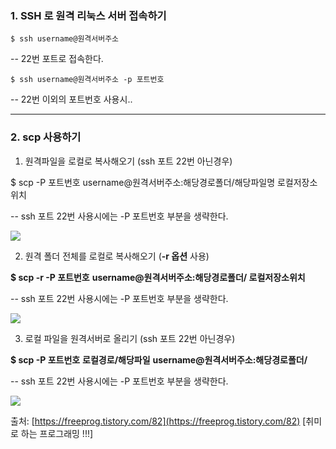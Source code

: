 ### 1. SSH 로 원격 리눅스 서버 접속하기
```
$ ssh username@원격서버주소
```
-- 22번 포트로 접속한다.

```
$ ssh username@원격서버주소 -p 포트번호
```
-- 22번 이외의 포트번호 사용시..

---
### 2. scp 사용하기
1. 원격파일을 로컬로 복사해오기 (ssh 포트 22번 아닌경우)

  

$ scp  -P 포트번호 username@원격서버주소:해당경로폴더/해당파일명 로컬저장소위치

  

-- ssh 포트 22번 사용시에는  -P 포트번호  부분을 생략한다.

  

![](https://t1.daumcdn.net/cfile/tistory/277DDB4954C0995A1F)

  

  

  

2) 원격 폴더 전체를 로컬로 복사해오기 (**-r 옵션** 사용)

  

**$ scp  -r -P 포트번호** **username@원격서버주소:해당경로폴더/ 로컬저장소위치**

  

-- ssh 포트 22번 사용시에는  -P 포트번호  부분을 생략한다.

  

![](https://t1.daumcdn.net/cfile/tistory/215D624654C09E0F1B)

  

  

3) 로컬 파일을 원격서버로 올리기 (ssh 포트 22번 아닌경우)

  

**$ scp -P 포트번호** **로컬경로/해당파일**  **username@원격서버주소:해당경로폴더/**

  

-- ssh 포트 22번 사용시에는  -P 포트번호  부분을 생략한다.

  

![](https://t1.daumcdn.net/cfile/tistory/2202543F54C0A03F36)

  
  
출처: [https://freeprog.tistory.com/82](https://freeprog.tistory.com/82) [취미로 하는 프로그래밍 !!!]
<!--stackedit_data:
eyJoaXN0b3J5IjpbODA4MTExMTI1XX0=
-->